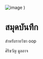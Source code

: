 ![image](https://github.com/sirikwan724/sirikwan724github.io/assets/159878464/b9e44149-db92-410b-9157-8288a7d48d3b)
)

# สมุดบันทึก

สำหรับรายวิฃา oop

ศิริขวัญ มูลอาจ
